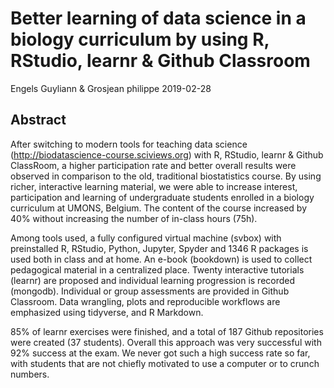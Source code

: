 Better learning of data science in a biology curriculum by using R, RStudio, learnr & Github Classroom
================
Engels Guyliann & Grosjean philippe
2019-02-28

Abstract
--------

After switching to modern tools for teaching data science (<http://biodatascience-course.sciviews.org>) with R, RStudio, learnr & Github ClassRoom, a higher participation rate and better overall results were observed in comparison to the old, traditional biostatistics course. By using richer, interactive learning material, we were able to increase interest, participation and learning of undergraduate students enrolled in a biology curriculum at UMONS, Belgium. The content of the course increased by 40% without increasing the number of in-class hours (75h).

Among tools used, a fully configured virtual machine (svbox) with preinstalled R, RStudio, Python, Jupyter, Spyder and 1346 R packages is used both in class and at home. An e-book (bookdown) is used to collect pedagogical material in a centralized place. Twenty interactive tutorials (learnr) are proposed and individual learning progression is recorded (mongodb). Individual or group assessments are provided in Github Classroom. Data wrangling, plots and reproducible workflows are emphasized using tidyverse, and R Markdown.

85% of learnr exercises were finished, and a total of 187 Github repositories were created (37 students). Overall this approach was very successful with 92% success at the exam. We never got such a high success rate so far, with students that are not chiefly motivated to use a computer or to crunch numbers.
